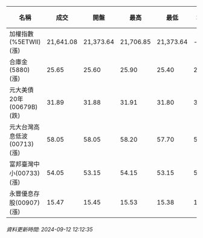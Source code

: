 | 名稱 | 成交 | 開盤 | 最高 | 最低 | 均價 | 成交金額(億) | 昨收 | 漲跌幅 | 漲跌 | 總量 | 昨量 | 振幅 |
| -------- | -------- | -------- | -------- |-------- | -------- | -------- |-------- |-------- |-------- | -------- | -------- |-------- |
|加權指數(%5ETWII) (漲)|21,641.08|21,373.64|21,706.85|21,373.64|-|2,372.27|21,031.00|2.90%|610.08|6,322,373|0|1.58%|
|合庫金(5880) (漲)|25.65|25.60|25.90|25.40|25.69|2.08|25.25|1.58%|0.40|8,103|9,929|1.98%|
|元大美債20年(00679B) (跌)|31.89|31.88|31.91|31.80|31.86|22.66|32.10|0.65%|0.21|71,102|102,370|0.34%|
|元大台灣高息低波(00713) (漲)|58.05|58.05|58.20|57.70|57.99|5.45|57.50|0.96%|0.55|9,394|14,021|0.87%|
|富邦臺灣中小(00733) (漲)|54.05|53.15|54.15|53.15|53.57|0.547|52.65|2.66%|1.40|1,020|587|1.90%|
|永豐優息存股(00907) (漲)|15.47|15.45|15.53|15.38|15.44|0.275|15.35|0.78%|0.12|1,782|5,456|0.98%|
###### 資料更新時間: 2024-09-12 12:12:35